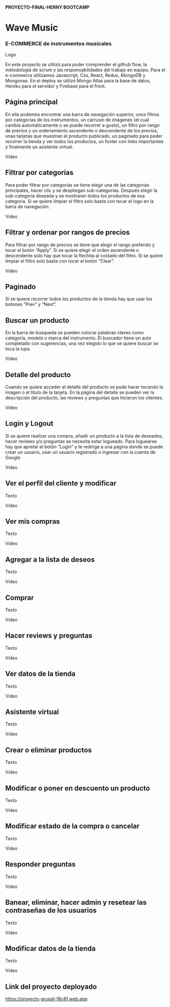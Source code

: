 #### PROYECTO-FINAL-HERNY BOOTCAMP 
# Wave Music 
### E-COMMERCE de instrumentos musicales
Logo

En este proyecto se utilizó para poder comprender el github flow, la metodología de scrum y las responsabilidades del trabajo en equipo. Para el e-commerce utilizamos Javascript, Css, React, Redux, MongoDB y Mongoose. En el deploy se utilizó Mongo Atlas para la base de datos, Heroku para el servidor y Firebase para el front.

## Página principal
En ella podemos encontrar una barra de navegación superior, unos filtros por categorías de los instrumentos, un carrusel de imágenes (el cual cambia automáticamente o se puede recorrer a gusto),  un filtro por rango de precios y un ordenamiento ascendente o descendente de los precios, unas tarjetas que muestran el producto publicado, un paginado para poder recorrer la tienda y ver todos los productos, un footer con links importantes y finalmente un asistente virtual.

Video

## Filtrar por categorías 
Para poder filtrar por categorías se tiene elegir una de las categorías principales, hacer clic y se despliegan sub-categorías. Después elegir la sub-categoría deseada y se mostraran todos los productos de esa categoría. Si se quiere  limpiar el filtro solo basta con tocar el logo en la barra de navegación.

Video

## Filtrar y ordenar por rangos de precios
Para filtrar por rango de precios se tiene que elegir el rango preferido y tocar el botón “Apply”. Si se quiere elegir el orden ascendente o descendente solo hay que tocar la flechita al costado del filtro. Si se quiere limpiar el filtro solo basta con tocar el botón “Clear”.

Video 

## Paginado
Si se quiere recorrer todos los productos de la tienda hay que usar los botones “Prev” y “Next”.

## Buscar un producto
En la barra de búsqueda se pueden colocar palabras claves como categoría, modelo o marca del instrumento. El buscador tiene un auto completado con sugerencias, una vez elegido lo que se quiere buscar se toca la lupa.

Video 

## Detalle del producto 
Cuando se quiere acceder al detalle del producto se pude hacer tocando la imagen o el título de la tarjeta. 
En la página del detalle se pueden ver la descripción del producto, las reviews y preguntas que hicieron los clientes.

Video 

## Login y Logout
Si se quiere realizar una compra, añadir un producto a la lista de deseados, hacer reviews y/o preguntas se necesita estar logueado. Para loguearse hay que apretar el botón “Login” y te redirige a una página donde se puede crear un usuario, usar un usuario registrado o ingresar con la cuenta de Google

Video 

## Ver el perfil del cliente y modificar 
Texto

Video 

## Ver mis compras
Texto

Video 

## Agregar a la lista de deseos
Texto

Video 

## Comprar
Texto

Video 

## Hacer reviews y preguntas
Texto

Video 

## Ver datos de la tienda
Texto

Video 

## Asistente virtual
Texto

Video 

## Crear o eliminar productos
Texto

Video 

## Modificar o poner en descuento un producto
Texto

Video 

## Modificar estado de la compra o cancelar
Texto

Video 

## Responder preguntas 
Texto

Video 

## Banear, eliminar, hacer admin y resetear las contraseñas de los usuarios
Texto

Video 

## Modificar datos de la tienda
Texto

Video 

## Link del proyecto deployado
https://proyecto-grupal-18c81.web.app
